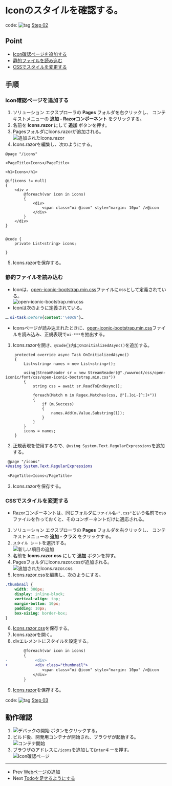 # Iconのスタイルを確認する。
code: ![tag](../Images/tag.png) [Step 02](https://github.com/04100149/TodoList/tree/step02)

## Point
- [Icon確認ページを追加する](#icon%E7%A2%BA%E8%AA%8D%E3%83%9A%E3%83%BC%E3%82%B8%E3%82%92%E8%BF%BD%E5%8A%A0%E3%81%99%E3%82%8B)
- [静的ファイルを読み込む](#%E9%9D%99%E7%9A%84%E3%83%95%E3%82%A1%E3%82%A4%E3%83%AB%E3%82%92%E8%AA%AD%E3%81%BF%E8%BE%BC%E3%82%80)
- [CSSでスタイルを変更する](#css%E3%81%A7%E3%82%B9%E3%82%BF%E3%82%A4%E3%83%AB%E3%82%92%E5%A4%89%E6%9B%B4%E3%81%99%E3%82%8B)

## 手順
### Icon確認ページを追加する
1. ソリューション エクスプローラの **Pages** フォルダを右クリックし、 コンテキストメニューの **追加 - Razorコンポーネント** をクリックする。
1. 名前を **Icons.razor** にして **追加** ボタンを押す。
1. PagesフォルダにIcons.razorが追加される。  
![追加されたIcons.razor](../Images/Icons-1.png)
1. Icons.razorを編集し、次のようにする。    
```HTML+razor
@page "/icons"

<PageTitle>Icons</PageTitle>

<h1>Icons</h1>

@if(icons != null)
{
    <div >
        @foreach(var icon in icons)
        {
            <div>
                <span class="oi @icon" style="margin: 10px" />@icon
            </div>
        }
    </div>
}


@code {
    private List<string> icons;

}
```
5. Icons.razorを保存する。  
### 静的ファイルを読み込む
- Iconは、[open-iconic-bootstrap.min.css](https://github.com/04100149/TodoList/blob/step03/TodoList/wwwroot/css/open-iconic/font/css/open-iconic-bootstrap.min.css)ファイルにcssとして定義されている。  
![open-iconic-bootstrap.min.css](../Images/Icons-2.png)
- Iconは次のように定義されている。
```CSS
….oi-task:before{content:'\e0c8'}…
```
- Iconsページが読み込まれたときに、[open-iconic-bootstrap.min.css](https://github.com/04100149/TodoList/blob/step03/TodoList/wwwroot/css/open-iconic/font/css/open-iconic-bootstrap.min.css)ファイルを読み込み、正規表現で`oi-***`を抽出する。
1. Icons.razorを開き、`@code{}`内に`OnInitializedAsync()`を追加する。
```HTML+razor
    protected override async Task OnInitializedAsync()
    {
        List<string> names = new List<string>();

        using(StreamReader sr = new StreamReader(@"./wwwroot/css/open-iconic/font/css/open-iconic-bootstrap.min.css"))
        {
            string css = await sr.ReadToEndAsync();

            foreach(Match m in Regex.Matches(css, @"[.]oi-[^:]+"))
            {
                if (m.Success)
                {
                    names.Add(m.Value.Substring(1));
                }
            }
        }
        icons = names;
    }
```
2. 正規表現を使用するので、`@using System.Text.RegularExpressions`を追加する。
```diff
 @page "/icons"
+@using System.Text.RegularExpressions
 
 <PageTitle>Icons</PageTitle>
```
3. Icons.razorを保存する。
### CSSでスタイルを変更する
- Razorコンポーネントは、同じフォルダに`ファイル名+".css"`という名前でcssファイルを作っておくと、そのコンポーネントだけに適応される。
1. ソリューション エクスプローラの **Pages** フォルダを右クリックし、 コンテキストメニューの **追加 - クラス** をクリックする。
1. `スタイル シート`を選択する。  
![新しい項目の追加](../Images/Icons-3.png)
1. 名前を **Icons.razor.css** にして **追加** ボタンを押す。
1. PagesフォルダにIcons.razor.cssが追加される。  
![追加されたIcons.razor.css](../Images/Icons-4.png)
1. Icons.razor.cssを編集し、次のようにする。    
```CSS
.thumbnail {
    width: 300px;
    display: inline-block;
    vertical-align: top;
    margin-bottom: 10px;
    padding: 10px;
    box-sizing: border-box;
}
```
6. [Icons.razor.css](https://github.com/04100149/TodoList/blob/step03/TodoList/Pages/Icons.razor.css)を保存する。  
1. Icons.razorを開く。
1. divエレメントにスタイルを設定する。
```diff
        @foreach(var icon in icons)
        {
-            <div>
+            <div class="thumbnail">
                <span class="oi @icon" style="margin: 10px" />@icon
            </div>
        }
```
9. [Icons.razor](https://github.com/04100149/TodoList/blob/step03/TodoList/Pages/Icons.razor)を保存する。

code: ![tag](../Images/tag.png) [Step 03](https://github.com/04100149/TodoList/tree/step03)


## 動作確認
1. ![デバックの開始](../Images/NewProject-6.png) ボタンをクリックする。  
1. ビルド後、開発用コンテナが開始され、ブラウザが起動する。  
![コンテナ開始](../Images/Icons-5.png)
1. ブラウザのアドレスに`/icons`を追加して`Enter`キーを押す。    
![Icon確認ページ](../Images/Icons-6.png)

***
- Prev [Webページの追加](0003addrazorcomponent.md)
- Next [Todoを足せるようにする](0005addtodo.md)

